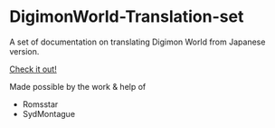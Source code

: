 # DigimonWorld-Translation-set
A set of documentation on translating Digimon World from Japanese version.

[Check it out!](https://github.com/uzuhenry/DigimonWorld-Translation-set/wiki)

Made possible by the work & help of
* Romsstar
* SydMontague
